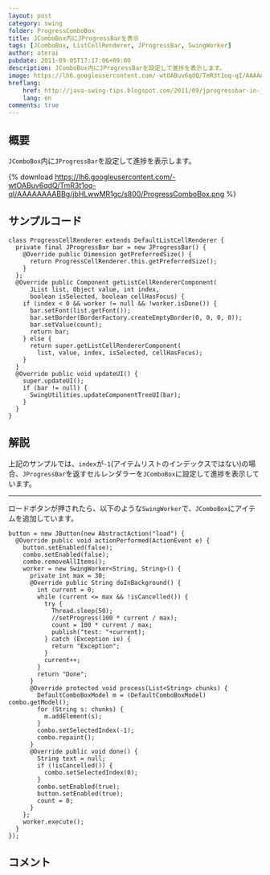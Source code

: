 ```yaml
---
layout: post
category: swing
folder: ProgressComboBox
title: JComboBox内にJProgressBarを表示
tags: [JComboBox, ListCellRenderer, JProgressBar, SwingWorker]
author: aterai
pubdate: 2011-09-05T17:17:06+09:00
description: JComboBox内にJProgressBarを設定して進捗を表示します。
image: https://lh6.googleusercontent.com/-wtOABuv6qdQ/TmR3t1oq-qI/AAAAAAAABBg/jbHLwwMR1gc/s800/ProgressComboBox.png
hreflang:
    href: http://java-swing-tips.blogspot.com/2011/09/jprogressbar-in-jcombobox.html
    lang: en
comments: true
---
```

## 概要
`JComboBox`内に`JProgressBar`を設定して進捗を表示します。

{% download https://lh6.googleusercontent.com/-wtOABuv6qdQ/TmR3t1oq-qI/AAAAAAAABBg/jbHLwwMR1gc/s800/ProgressComboBox.png %}

## サンプルコード
<pre class="prettyprint"><code>class ProgressCellRenderer extends DefaultListCellRenderer {
  private final JProgressBar bar = new JProgressBar() {
    @Override public Dimension getPreferredSize() {
      return ProgressCellRenderer.this.getPreferredSize();
    }
  };
  @Override public Component getListCellRendererComponent(
      JList list, Object value, int index,
      boolean isSelected, boolean cellHasFocus) {
    if (index &lt; 0 &amp;&amp; worker != null &amp;&amp; !worker.isDone()) {
      bar.setFont(list.getFont());
      bar.setBorder(BorderFactory.createEmptyBorder(0, 0, 0, 0));
      bar.setValue(count);
      return bar;
    } else {
      return super.getListCellRendererComponent(
        list, value, index, isSelected, cellHasFocus);
    }
  }
  @Override public void updateUI() {
    super.updateUI();
    if (bar != null) {
      SwingUtilities.updateComponentTreeUI(bar);
    }
  }
}
</code></pre>

## 解説
上記のサンプルでは、`index`が`-1`(アイテムリストのインデックスではない)の場合、`JProgressBar`を返すセルレンダラーを`JComboBox`に設定して進捗を表示しています。

- - - -
ロードボタンが押されたら、以下のような`SwingWorker`で、`JComboBox`にアイテムを追加しています。

<pre class="prettyprint"><code>button = new JButton(new AbstractAction("load") {
  @Override public void actionPerformed(ActionEvent e) {
    button.setEnabled(false);
    combo.setEnabled(false);
    combo.removeAllItems();
    worker = new SwingWorker&lt;String, String&gt;() {
      private int max = 30;
      @Override public String doInBackground() {
        int current = 0;
        while (current &lt;= max &amp;&amp; !isCancelled()) {
          try {
            Thread.sleep(50);
            //setProgress(100 * current / max);
            count = 100 * current / max;
            publish("test: "+current);
          } catch (Exception ie) {
            return "Exception";
          }
          current++;
        }
        return "Done";
      }
      @Override protected void process(List&lt;String&gt; chunks) {
        DefaultComboBoxModel m = (DefaultComboBoxModel) combo.getModel();
        for (String s: chunks) {
          m.addElement(s);
        }
        combo.setSelectedIndex(-1);
        combo.repaint();
      }
      @Override public void done() {
        String text = null;
        if (!isCancelled()) {
          combo.setSelectedIndex(0);
        }
        combo.setEnabled(true);
        button.setEnabled(true);
        count = 0;
      }
    };
    worker.execute();
  }
});
</code></pre>

## コメント
